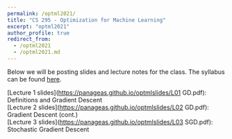 ```yaml
---
permalink: /optml2021/
title: "CS 295 - Optimization for Machine Learning"
excerpt: "optml2021"
author_profile: true
redirect_from: 
  - /optml2021
  - /optml2021.md
---
```


Below we will be posting slides and lecture notes for the class. The syllabus can be found [here](https://panageas.github.io/_pages/syllabus_optml2021.pdf).

[Lecture 1 slides](https://panageas.github.io/optmlslides/L01 GD.pdf): Definitions and Gradient Descent <br/>
[Lecture 2 slides](https://panageas.github.io/optmlslides/L02 GD.pdf): Gradient Descent (cont.) <br/>
[Lecture 3 slides](https://panageas.github.io/optmlslides/L03 SGD.pdf): Stochastic Gradient Descent
